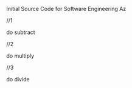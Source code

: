 Initial Source Code for Software Engineering Az


//1

do subtract

//2

do multiply

//3

do divide
